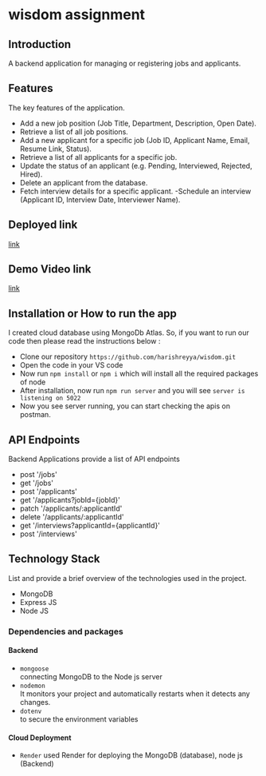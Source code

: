 # wisdom assignment

## Introduction
A backend application for managing or registering jobs and applicants.

## Features
The key features of the application.

- Add a new job position (Job Title, Department, Description, Open Date).
- Retrieve a list of all job positions.
- Add a new applicant for a specific job (Job ID, Applicant Name, Email, Resume Link, Status).
- Retrieve a list of all applicants for a specific job.
- Update the status of an applicant (e.g. Pending, Interviewed, Rejected, Hired).
- Delete an applicant from the database.
- Fetch interview details for a specific applicant.
 -Schedule an interview (Applicant ID, Interview Date, Interviewer Name).

## Deployed link
[link](https://wisdom-0grj.onrender.com/api/job)

## Demo Video link
[link](https://drive.google.com/file/d/1CX3ERbLj-oW7gSYFqOO7aJFJ4-g7dKwk/view?usp=drive_link)

## Installation or How to run the app
I created cloud database using MongoDb Atlas. So, if you want to run our code then please read the instructions below :
- Clone our repository `https://github.com/harishreyya/wisdom.git`
- Open the code in your VS code
- Now run `npm install` or `npm i` which will install all the required packages of node
- After installation, now run `npm run server` and  you will see `server is listening on 5022` 
- Now you see server running, you can start checking the apis on postman.



## API Endpoints
Backend Applications provide a list of API endpoints
- post '/jobs'
- get '/jobs'
- post '/applicants'
- get '/applicants?jobId={jobId}'
- patch '/applicants/:applicantId'
- delete '/applicants/:applicantId'
- get '/interviews?applicantId={applicantId}'
- post '/interviews'


## Technology Stack
List and provide a brief overview of the technologies used in the project.
- MongoDB
- Express JS
- Node JS
 
 ### Dependencies and packages

#### Backend
- `mongoose`<br/>
  connecting MongoDB to the Node js server
- `nodemon`<br/>
  It monitors your project and automatically restarts when it detects any changes.
- `dotenv`<br/>
  to secure the environment variables


#### Cloud Deployment

- `Render`
used Render for deploying the MongoDB (database), node js (Backend) 

